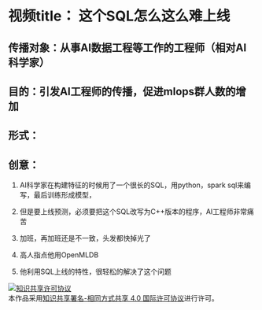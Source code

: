 # 视频title： 这个SQL怎么这么难上线


## 传播对象：从事AI数据工程等工作的工程师（相对AI科学家）


## 目的：引发AI工程师的传播，促进mlops群人数的增加

## 形式：

## 创意： 

1. AI科学家在构建特征的时候用了一个很长的SQL，用python，spark sql来编写，最后训练形成模型，
2. 但是要上线预测，必须要把这个SQL改写为C++版本的程序，AI工程师非常痛苦
3. 加班，再加班还是不一致，头发都快掉光了

4. 高人指点他用OpenMLDB
5. 他利用SQL上线的特性，很轻松的解决了这个问题


<a rel="license" href="http://creativecommons.org/licenses/by-sa/4.0/"><img alt="知识共享许可协议" style="border-width:0" src="https://i.creativecommons.org/l/by-sa/4.0/88x31.png" /></a><br />本作品采用<a rel="license" href="http://creativecommons.org/licenses/by-sa/4.0/">知识共享署名-相同方式共享 4.0 国际许可协议</a>进行许可。

